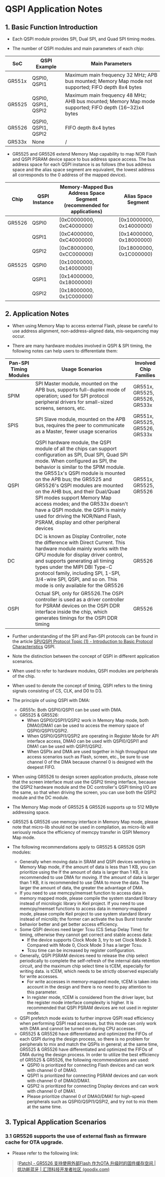# QSPI Application Notes



## 1. Basic Function Introduction

- Each QSPI module provides SPI, Dual SPI, and Quad SPI timing modes.

- The number of QSPI modules and main parameters of each chip:

| SoC | QSPI Example | Main Parameters |
| ------ | ------------------- | ------------------------------------ |
| GR551x | QSPI0, QSPI1 | Maximum main frequency 32 MHz; APB bus mounted; Memory Map mode not supported; FIFO depth 8x4 bytes |
| GR5525 | QSPI0, QSPI1, QSPI2 | Maximum main frequency 48 MHz; AHB bus mounted; Memory Map mode supported; FIFO depth (16~32)x4 bytes |
|   GR5526 | QSPI0, QSPI1, QSPI2 | FIFO depth 8x4 bytes |
| GR533x | None | / |

- GR5525 and GR5526 extend Memory Map capability to map NOR Flash and QSPI PSRAM device space to bus address space access. The bus address space for each QSPI instance is as follows (the bus address space and the alias space segment are equivalent, the lowest address all corresponds to the 0 address of the mapped device).

| Chip | QSPI Instance | Memory-Mapped Bus Address Space Segment (recommended for applications) | Alias Space Segment |
| ------ | -------- | ------------------------------------------ | ------------------------ |
| GR5526 | QSPI0    | [0xC0000000, 0xC4000000)                   | [0x10000000, 0x14000000) |
|        | QSPI1    | [0xC4000000, 0xC4000000)                   | [0x14000000, 0x18000000) |
|        | QSPI2    | [0xC8000000, 0xCC000000)                   | [0x18000000, 0x1C000000) |
| GR5525 | QSPI0    | [0x10000000, 0x14000000)                   |                          |
|        | QSPI1    | [0x14000000, 0x18000000)                   |                          |
|        | QSPI2    | [0x18000000, 0x1C000000)                   |                          |



## 2. Application Notes

- When using Memory Map to access external Flash, please be careful to use address alignment, non-address-aligned data, mis-sequencing may occur.

- There are many hardware modules involved in QSPI & SPI timing, the following notes can help users to differentiate them:

| Pan-SPI Timing Modules | Usage Scenarios | Involved Chip Families |
| ------------- | --------------------- | -------------- |
| SPIM | SPI Master module, mounted on the APB bus, supports full-duplex mode of operation; used for SPI protocol peripheral drivers for small-sized screens, sensors, etc. | GR551x, GR5525, GR5526, GR533x |
| SPIS | SPI Slave module, mounted on the APB bus, requires the peer to communicate as a Master, fewer usage scenarios | GR551x, GR5525, GR5526, GR533x |
| QSPI | QSPI hardware module, the QSPI module of all the chips can support configuration as SPI, Dual SPI, Quad SPI mode. When configured as SPI, the behavior is similar to the SPIM module. the GR551x's QSPI module is mounted on the APB bus; the GR5525 and GR5526's QSPI modules are mounted on the AHB bus, and their Dual/Quad SPI modes support Memory Map access modes; and the GR533x doesn't have a QSPI module. the QSPI is mainly used for driving the NOR/Nand Flash, PSRAM, display and other peripheral devices | GR551x, GR5525, GR5526 |
| DC   | DC is known as Display Controller, note the difference with Direct Current. This hardware module mainly works with the GPU module for display driver control, and supports generating all timing types under the MIPI DBI Type-C protocol family, including SPI, 1-SPI, 3/4-wire SPI, QSPI, and so on. This mode is only available for the GR5526 | GR5526 |
| OSPI | Octual SPI, only for GR5526.The OSPI controller is used as a driver controller for PSRAM devices on the OSPI DDR interface inside the chip, which generates timings for the OSPI DDR timing | GR5526 |


- Further understanding of the SPI and Pan-SPI protocols can be found in the article [SPI/QSPI Protocol Topic (1) - Introduction to Basic Protocol Characteristics](https://developers.goodix.com/zh/bbs/blog_detail/49a0f09333f3412380b8a58ce22f879b) QSPI.
- Note the distinction between the concept of QSPI in different application scenarios.
- When used to refer to hardware modules, QSPI modules are peripherals of the chip.
- When used to denote the concept of timing, QSPI refers to the timing signals consisting of CS, CLK, and D0 to D3.


- The principle of using QSPI with DMA:
    - GR551x: Both QSPI0/QSPI1 can be used with DMA.
    - GR5525 & GR5526:
        - When QSPI0/QSPI1/QSPI2 work in Memory Map mode, both DMA0/DMA1 can be used to access the memory space of QSPI0/QSPI1/QSPI2.
        - When QSPI0/QSPI1/QSPI2 are operating in Register Mode for API interface access, DMA0 can be used with QSPI0/QSPI1 and DMA1 can be used with QSPI1/QSPI2.
        - When QSPIx and DMA are used together in high throughput rate access scenarios such as Flash, screen, etc., be sure to use channel 0 of the DMA because channel 0 is designed with the deepest FIFO.

- When using GR5526 to design screen application products, please note that the screen interface must use the QSPI2 timing interface, because the QSPI2 hardware module and the DC controller's QSPI timing I/O are the same, so that when driving the screen, you can use both the QSPI2 module and the DC module.
- The Memory Map mode of GR5525 & GR5526 supports up to 512 MByte addressing space.
- GR5525 & GR5526 use memcpy interface in Memory Map mode, please note that micro-lib should not be used in compilation, as micro-lib will seriously reduce the efficiency of memcpy transfer in QSPI Memory Map mode.
- The following recommendations apply to GR5525 & GR5526 QSPI modules:
    - Generally when moving data in SRAM and QSPI devices working in Memory Map mode, if the amount of data is less than 1 KB, you can prioritize using the
        If the amount of data is larger than 1 KB, it is recommended to use DMA for moving. If the amount of data is larger than 1 KB, it is recommended to use DMA to move the data.
        The larger the amount of data, the greater the advantage of DMA.
    - If you need to use memcpy/memset function to access data in memory mapped mode, please compile the system standard library instead of micrologic library in Keil project.
        If you need to use memcpy/memset functions to access data in memory-mapped mode, please compile Keil project to use system standard library instead of microlib; the former can activate the bus Burst transfer behavior better and get better access efficiency.
    - Some QSPI devices need larger Tcsu (CS Setup Delay Time) for timing, otherwise they cannot get correct and stable access data:
        - If the device supports Clock Mode 3, try to set Clock Mode 3. Compared with Mode 0, Clock Mode 3 has a larger Tcsu.
        - Tcsu time can be increased by register configuration.
    - Generally, QSPI PSRAM devices need to release the chip select periodically to complete the self-refresh of the internal data retention circuit, and the maximum chip select time is tCEM, especially for writing data.
        is tCEM, which needs to be strictly observed especially for write accesses.
        - For write accesses in memory-mapped mode, tCEM is taken into account in the design and there is no need to pay attention to this parameter.
        - In register mode, tCEM is considered from the driver layer, but the register mode interface complexity is higher. It is recommended that QSPI PSRAM devices are not used in register mode.
    - QSPI prefetch mode exists to further improve QSPI read efficiency when performing QSPI read accesses, but this mode can only work with DMA and cannot be turned on during CPU accesses.
    - GR5525 & GR5526 have differentiated and optimized the FIFOs of each QSPI during the design process, so there is no problem for peripherals to mix and match the QSPIs in general; at the same time, GR5525 & GR5526 have differentiated and optimized the FIFOs of DMA during the design process. In order to utilize the best efficiency of GR5525 & GR5526, the following recommendations are used:
        - QSPI0 is prioritized for connecting Flash devices and can work with channel 0 of DMA0.
        - QSPI1 is prioritized for connecting PSRAM devices and can work with channel 0 of DMA0/DMA1.
        - QSPI2 is prioritized for connecting Display devices and can work with channel 0 of DMA1.
        - Please prioritize channel 0 of DMA0/DMA1 for high-speed peripherals such as QSPI0/QSPI1/QSPI2, and try not to mix them at the same time.



## 3. Typical Application Scenarios

### 3.1 GR5526 supports the use of external flash as firmware cache for OTA upgrade.

- Please refer to the following link:

> [[Patch\] - GR5526 支持使用外部Flash 作为OTA 升级时的固件缓存空间 | 低功耗蓝牙 | 汇顶科技开发者社区 (goodix.com)](https://developers.goodix.com/zh/bbs/detail/51d67bb927704dadab2a53c0602e1d36)